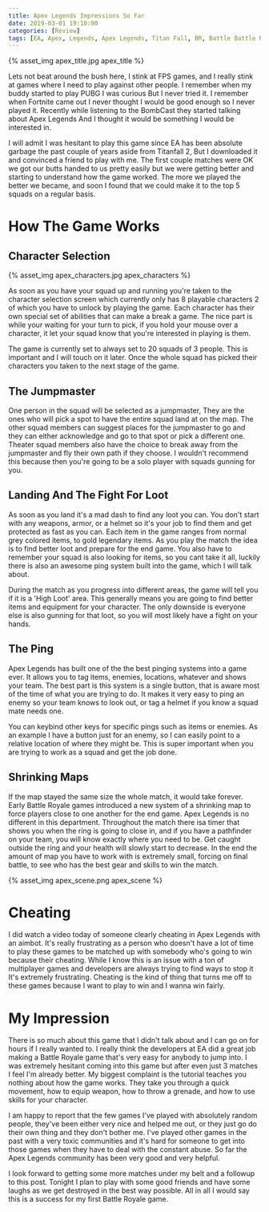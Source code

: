 ```yaml
---
title: Apex Legends Impressions So Far
date: 2019-03-01 19:10:00
categories: [Review]
tags: [EA, Apex, Legends, Apex Legends, Titan Fall, BR, Battle Battle Royale, FPS, Game]
---
```


{% asset_img apex_title.jpg apex_title %}

Lets not beat around the bush here, I stink at FPS games, and I really stink at games where I need to play against other people. I remember when my buddy started to play PUBG I was curious But I never tried it. I remember when Fortnite came out I never thought I would be good enough so I never played it. Recently while listening to the BombCast they started talking about Apex Legends And I thought it would be something I would be interested in.

<!--more-->

I will admit I was hesitant to play this game since EA has been absolute garbage the past couple of years aside from Titanfall 2, But I downloaded it and convinced a friend to play with me. The first couple matches were OK we got our butts handed to us pretty easily but we were getting better and starting to understand how the game worked. The more we played the better we became, and soon I found that we could make it to the top 5 squads on a regular basis.

# How The Game Works

## Character Selection

{% asset_img apex_characters.jpg apex_characters %}

As soon as you have your squad up and running you're taken to the character selection screen which currently only has 8 playable characters 2 of which you have to unlock by playing the game. Each character has their own special set of abilities that can make a break a game. The nice part is while your waiting for your turn to pick, if you hold your mouse over a character, it let your squad know that you're interested in playing is them. 

The game is currently set to always set to 20 squads of 3 people. This is important and I will touch on it later. Once the whole squad has picked their characters you taken to the next stage of the game.

## The Jumpmaster

One person in the squad will be selected as a jumpmaster, They are the ones who will pick a spot to have the entire squad land at on the map. The other squad members can suggest places for the jumpmaster to go and they can either acknowledge and go to that spot or pick a different one. Theater squad members also have the choice to break away from the jumpmaster and fly their own path if they choose. I wouldn't recommend this because then you're going to be a solo player with squads gunning for you. 

## Landing And The Fight For Loot

As soon as you land it's a mad dash to find any loot you can. You don't start with any weapons, armor, or a helmet so it's your job to find them and get protected as fast as you can. Each item in the game ranges from normal grey colored items, to gold legendary items. As you play the match the idea is to find better loot and prepare for the end game. You also have to remember your squad is also looking for items, so you cant take it all, luckily there is also an awesome ping system built into the game, which I will talk about.

During the match as you progress into different areas, the game will tell you if it is a 'High Loot' area. This generally means you are going to find better items and equipment for your character. The only downside is everyone else is also gunning for that loot, so you will most likely have a fight on your hands. 

## The Ping

Apex Legends has built one of the the best pinging systems into a game ever. It allows you to tag items, enemies, locations, whatever and shows your team. The best part is this system is a single button, that is aware most of the time of what you are trying to do. It makes it very easy to ping an enemy so your team knows to look out, or tag a helmet if you know a squad mate needs one. 

You can keybind other keys for specific pings such as items or enemies. As an example I have a button just for an enemy, so I can easily point to a relative location of where they might be. This is super important when you are trying to work as a squad and get the job done.

## Shrinking Maps

If the map stayed the same size the whole match, it would take forever. Early Battle Royale games introduced a new system of a shrinking map to force players close to one another for the end game. Apex Legends is no different in this department. Throughout the match there isa  timer that shows you when the ring is going to close in, and if you have a pathfinder on your team, you will know exactly where you need to be. Get caught outside the ring and your health will slowly start to decrease. In the end the amount of map you have to work with is extremely small, forcing on final battle, to see who has the best gear and skills to win the match.

{% asset_img apex_scene.png apex_scene %}

# Cheating

I did watch a video today of someone clearly cheating in Apex Legends with an aimbot. It's really frustrating as a person who doesn't have a lot of time to play these games to be matched up with somebody who's going to win because their cheating. While I know this is an issue with a ton of multiplayer games and developers are always trying to find ways to stop it It's extremely frustrating. Cheating is the kind of thing that turns me off to these games because I want to play to win and I wanna win fairly.

# My Impression

There is so much about this game that I didn't talk about and I can go on for hours if I really wanted to. I really think the developers at EA did a great job making a Battle Royale game that's very easy for anybody to jump into. I was extremely hesitant coming into this game but after even just 3 matches I feel I'm already better. My biggest complaint is the tutorial teaches you nothing about how the game works. They take you through a quick movement, how to equip weapon, how to throw a grenade, and how to use skills for your character.

I am happy to report that the few games I've played with absolutely random people, they've been either very nice and helped me out, or they just go do their own thing and they don't bother me. I've played other games in the past with a very toxic communities and it's hard for someone to get into those games when they have to deal with the constant abuse. So far the Apex Legends community has been very good and very helpful.

I look forward to getting some more matches under my belt and a followup to this post. Tonight I plan to play with some good friends and have some laughs as we get destroyed in the best way possible. All in all I would say this is a success for my first Battle Royale game.